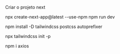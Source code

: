 Criar o projeto next

npx create-next-app@latest --use-npm
npm run dev

npm install -D tailwindcss postcss autoprefixer

npx tailwindcss init -p

npm i axios